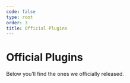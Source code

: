 ```yaml
---
code: false
type: root
order: 3
title: Official Plugins
---
```


# Official Plugins

Below you’ll find the ones we officially released.

<PluginsIndex :kuzzle-major="2" />
